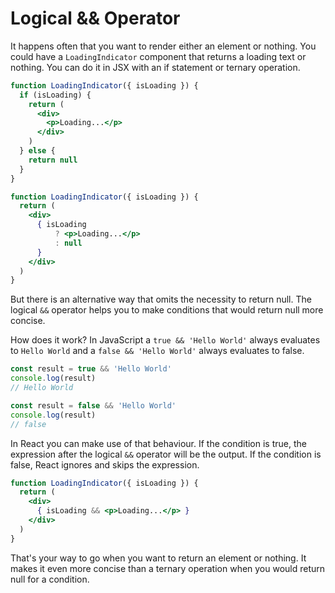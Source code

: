 # Logical && Operator

It happens often that you want to render either an element or nothing. You could have a `LoadingIndicator` component that returns a loading text or nothing. You can do it in JSX with an if statement or ternary operation.

```jsx
function LoadingIndicator({ isLoading }) {
  if (isLoading) {
    return (
      <div>
        <p>Loading...</p>
      </div>
    )
  } else {
    return null
  }
}

function LoadingIndicator({ isLoading }) {
  return (
    <div>
      { isLoading
          ? <p>Loading...</p>
          : null
      }
    </div>
  )
}
```

But there is an alternative way that omits the necessity to return null. The logical `&&` operator helps you to make conditions that would return null more concise.

How does it work? In JavaScript a `true && 'Hello World'` always evaluates to `Hello World` and a `false && 'Hello World'` always evaluates to false.

```jsx
const result = true && 'Hello World'
console.log(result)
// Hello World

const result = false && 'Hello World'
console.log(result)
// false
```

In React you can make use of that behaviour. If the condition is true, the expression after the logical `&&` operator will be the output. If the condition is false, React ignores and skips the expression.

```jsx
function LoadingIndicator({ isLoading }) {
  return (
    <div>
      { isLoading && <p>Loading...</p> }
    </div>
  )
}
```

That's your way to go when you want to return an element or nothing. It makes it even more concise than a ternary operation when you would return null for a condition.
